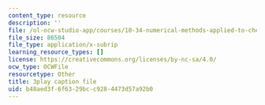 ```yaml
---
content_type: resource
description: ''
file: /ol-ocw-studio-app/courses/10-34-numerical-methods-applied-to-chemical-engineering-fall-2015/b48aed3f6f6329bcc9284473d57a92b0_LHBQ5Z4CtwA.srt
file_size: 86504
file_type: application/x-subrip
learning_resource_types: []
license: https://creativecommons.org/licenses/by-nc-sa/4.0/
ocw_type: OCWFile
resourcetype: Other
title: 3play caption file
uid: b48aed3f-6f63-29bc-c928-4473d57a92b0
---
```


